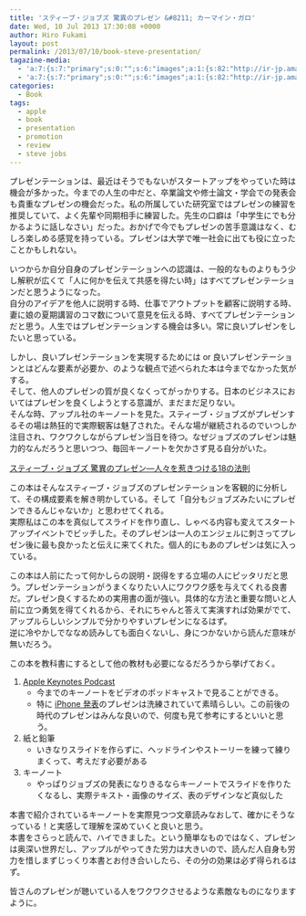 ```yaml
---
title: 'スティーブ・ジョブズ 驚異のプレゼン &#8211; カーマイン・ガロ'
date: Wed, 10 Jul 2013 17:30:08 +0000
author: Hiro Fukami
layout: post
permalink: /2013/07/10/book-steve-presentation/
tagazine-media:
  - 'a:7:{s:7:"primary";s:0:"";s:6:"images";a:1:{s:82:"http://ir-jp.amazon-adsystem.com/e/ir?t=dsea-22&amp;l=as2&amp;o=9&amp;a=482224816X";a:6:{s:8:"file_url";s:82:"http://ir-jp.amazon-adsystem.com/e/ir?t=dsea-22&amp;l=as2&amp;o=9&amp;a=482224816X";s:5:"width";i:1;s:6:"height";i:1;s:4:"type";s:5:"image";s:4:"area";i:1;s:9:"file_path";s:0:"";}}s:6:"videos";a:0:{}s:11:"image_count";i:1;s:6:"author";s:7:"8120754";s:7:"blog_id";s:8:"48436223";s:9:"mod_stamp";s:19:"2013-07-10 07:10:34";}'
  - 'a:7:{s:7:"primary";s:0:"";s:6:"images";a:1:{s:82:"http://ir-jp.amazon-adsystem.com/e/ir?t=dsea-22&amp;l=as2&amp;o=9&amp;a=482224816X";a:6:{s:8:"file_url";s:82:"http://ir-jp.amazon-adsystem.com/e/ir?t=dsea-22&amp;l=as2&amp;o=9&amp;a=482224816X";s:5:"width";i:1;s:6:"height";i:1;s:4:"type";s:5:"image";s:4:"area";i:1;s:9:"file_path";s:0:"";}}s:6:"videos";a:0:{}s:11:"image_count";i:1;s:6:"author";s:7:"8120754";s:7:"blog_id";s:8:"48436223";s:9:"mod_stamp";s:19:"2013-07-10 07:10:34";}'
categories:
  - Book
tags:
  - apple
  - book
  - presentation
  - promotion
  - review
  - steve jobs
---
```

プレゼンテーションは、最近はそうでもないがスタートアップをやっていた時は機会が多かった。今までの人生の中だと、卒業論文や修士論文・学会での発表会も貴重なプレゼンの機会だった。私の所属していた研究室ではプレゼンの練習を推奨していて、よく先輩や同期相手に練習した。先生の口癖は「中学生にでも分かるように話しなさい」だった。おかげで今でもプレゼンの苦手意識はなく、むしろ楽しめる感覚を持っている。プレゼンは大学で唯一社会に出ても役に立ったことかもしれない。

いつからか自分自身のプレゼンテーションへの認識は、一般的なものよりもう少し解釈が広くて「人に何かを伝えて共感を得たい時」はすべてプレゼンテーションだと思うようになった。  
自分のアイデアを他人に説明する時、仕事でアウトプットを顧客に説明する時、妻に娘の夏期講習のコマ数について意見を伝える時、すべてプレゼンテーションだと思う。人生ではプレゼンテーションする機会は多い。常に良いプレゼンをしたいと思っている。

しかし、良いプレゼンテーションを実現するためには or 良いプレゼンテーションとはどんな要素が必要か、のような観点で述べられた本は今までなかった気がする。  
そして、他人のプレゼンの質が良くなくってがっかりする。日本のビジネスにおいてはプレゼンを良くしようとする意識が、まだまだ足りない。  
そんな時、アップル社のキーノートを見た。スティーブ・ジョブズがプレゼンするその場は熱狂的で実際観客は魅了された。そんな場が継続されるのでいつしか注目され、ワクワクしながらプレゼン当日を待つ。なぜジョブズのプレゼンは魅力的なんだろうと思いつつ、毎回キーノートを欠かさず見る自分がいた。

[<img alt="" src="http://ws-fe.amazon-adsystem.com/widgets/q?_encoding=UTF8&ASIN=482224816X&Format=_SL160_&ID=AsinImage&MarketPlace=JP&ServiceVersion=20070822&WS=1&tag=dsea-22" border="0" />][1]<img style="border:none !important;margin:0!important;" alt="" src="http://ir-jp.amazon-adsystem.com/e/ir?t=dsea-22&l=as2&o=9&a=482224816X" width="1" height="1" border="0" />  
[スティーブ・ジョブズ 驚異のプレゼン―人々を惹きつける18の法則][2]<img style="border:none !important;margin:0!important;" alt="" src="http://ir-jp.amazon-adsystem.com/e/ir?t=dsea-22&l=as2&o=9&a=482224816X" width="1" height="1" border="0" />

この本はそんなスティーブ・ジョブズのプレゼンテーションを客観的に分析して、その構成要素を解き明かしている。そして「自分もジョブズみたいにプレゼンできるんじゃないか」と思わせてくれる。  
実際私はこの本を真似してスライドを作り直し、しゃべる内容も変えてスタートアップイベントでビッチした。そのプレゼンは一人のエンジェルに刺さってプレゼン後に最も良かったと伝えに来てくれた。個人的にもあのプレゼンは気に入っている。

この本は人前にたって何かしらの説明・説得をする立場の人にピッタリだと思う。プレゼンテーションがうまくなりたい人にワクワク感を与えてくれる良書だ。プレゼン良くするための実用書の面が強い。具体的な方法と重要な問いと人前に立つ勇気を得てくれるから、それにちゃんと答えて実演すれば効果がでて、アップルらしいシンプルで分かりやすいプレゼンになるはず。  
逆に冷やかしでななめ読みしても面白くないし、身につかないから読んだ意味が無いだろう。

この本を教科書にするとして他の教材も必要になるだろうから挙げておく。

1.  <a href="https://itunes.apple.com/jp/podcast/apple-keynotes/id275834665?l=en&mt=2" target="_blank">Apple Keynotes Podcast</a> 
    *   今までのキーノートをビデオのポッドキャストで見ることができる。
    *   特に <a href="https://itunes.apple.com/jp/podcast/apple-keynotes/id275834665?l=en&mt=2#" target="_blank">iPhone 発表</a>のプレゼンは洗練されていて素晴らしい。この前後の時代のプレゼンはみんな良いので、何度も見て参考にするといいと思う。
2.  紙と鉛筆 
    *   いきなりスライドを作らずに、ヘッドラインやストーリーを練って練りまくって、考えだす必要がある
3.  キーノート 
    *   やっぱりジョブズの発表になりきるならキーノートでスライドを作りたくなるし、実際テキスト・画像のサイズ、表のデザインなど真似した

本書で紹介されているキーノートを実際見つつ文章読みなおして、確かにそうなっている！と実感して理解を深めていくと良いと思う。  
本書をさらっと読んで、ハイできました。という簡単なものではなく、プレゼンは奥深い世界だし、アップルがやってきた労力は大きいので、読んだ人自身も労力を惜しまずじっくり本書とお付き合いしたら、その分の効果は必ず得られるはず。

皆さんのプレゼンが聴いている人をワクワクさせるような素敵なものになりますように。

 [1]: http://www.amazon.co.jp/gp/product/482224816X/ref=as_li_ss_il?ie=UTF8&camp=247&creative=7399&creativeASIN=482224816X&linkCode=as2&tag=dsea-22
 [2]: http://www.amazon.co.jp/gp/product/482224816X/ref=as_li_ss_tl?ie=UTF8&camp=247&creative=7399&creativeASIN=482224816X&linkCode=as2&tag=dsea-22